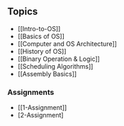 ## Topics
- [[Intro-to-OS]]
- [[Basics of OS]]
- [[Computer and OS Architecture]]
- [[History of OS]]
- [[Binary Operation & Logic]]
- [[Scheduling Algorithms]]
- [[Assembly Basics]]

### Assignments
- [[1-Assignment]]
- [2-Assignment]